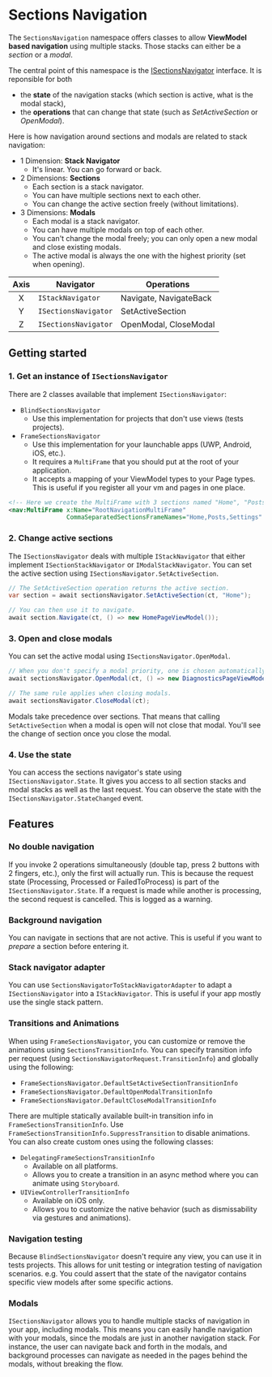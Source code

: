 ﻿# Sections Navigation

The `SectionsNavigation` namespace offers classes to allow **ViewModel based navigation** using multiple stacks.
Those stacks can either be a _section_ or a _modal_.

The central point of this namespace is the [ISectionsNavigator](ISectionsNavigator.cs) interface.
It is reponsible for both
- the **state** of the navigation stacks (which section is active, what is the modal stack),
- the **operations** that can change that state (such as _SetActiveSection_ or _OpenModal_).

Here is how navigation around sections and modals are related to stack navigation:
- 1 Dimension: **Stack Navigator**
  - It's linear. You can go forward or back.
- 2 Dimensions: **Sections**
  - Each section is a stack navigator.
  - You can have multiple sections next to each other.
  - You can change the active section freely (without limitations).
- 3 Dimensions: **Modals**
  - Each modal is a stack navigator.
  - You can have multiple modals on top of each other.
  - You can't change the modal freely; you can only open a new modal and close existing modals.
  - The active modal is always the one with the highest priority (set when opening).

Axis | Navigator            | Operations
:---:|----------------------|-----------
X    | `IStackNavigator`    | Navigate, NavigateBack
Y    | `ISectionsNavigator` | SetActiveSection
Z    | `ISectionsNavigator` | OpenModal, CloseModal

## Getting started

### 1. Get an instance of `ISectionsNavigator`
There are 2 classes available that implement `ISectionsNavigator`:
- `BlindSectionsNavigator`
  - Use this implementation for projects that don't use views (tests projects).
- `FrameSectionsNavigator`
  - Use this implementation for your launchable apps (UWP, Android, iOS, etc.).
  - It requires a `MultiFrame` that you should put at the root of your application.
  - It accepts a mapping of your ViewModel types to your Page types. This is useful if you register all your vm and pages in one place.

```xml
<!-- Here we create the MultiFrame with 3 sections named "Home", "Posts" and "Settings". -->
<nav:MultiFrame x:Name="RootNavigationMultiFrame"
                CommaSeparatedSectionsFrameNames="Home,Posts,Settings" />
```

### 2. Change active sections
The `ISectionsNavigator` deals with multiple `IStackNavigator` that either implement `ISectionStackNavigator` or `IModalStackNavigator`.
You can set the active section using `ISectionsNavigator.SetActiveSection`.

```csharp
// The SetActiveSection operation returns the active section.
var section = await sectionsNavigator.SetActiveSection(ct, "Home");

// You can then use it to navigate.
await section.Navigate(ct, () => new HomePageViewModel());
```

### 3. Open and close modals
You can set the active modal using `ISectionsNavigator.OpenModal`.

```csharp
// When you don't specify a modal priority, one is chosen automatically.
await sectionsNavigator.OpenModal(ct, () => new DiagnosticsPageViewModel());

// The same rule applies when closing modals.
await sectionsNavigator.CloseModal(ct);
```

Modals take precedence over sections.
That means that calling `SetActiveSection` when a modal is open will not close that modal.
You'll see the change of section once you close the modal.

### 4. Use the state
You can access the sections navigator's state using `ISectionsNavigator.State`.
It gives you access to all section stacks and modal stacks as well as the last request.
You can observe the state with the `ISectionsNavigator.StateChanged` event.

## Features

### No double navigation
If you invoke 2 operations simultaneously (double tap, press 2 buttons with 2 fingers, etc.), only the first will actually run.
This is because the request state (Processing, Processed or FailedToProcess) is part of the `ISectionsNavigator.State`.
If a request is made while another is processing, the second request is cancelled.
This is logged as a warning.

### Background navigation
You can navigate in sections that are not active.
This is useful if you want to _prepare_ a section before entering it.

### Stack navigator adapter
You can use `SectionsNavigatorToStackNavigatorAdapter` to adapt a `ISectionsNavigator` into a `IStackNavigator`.
This is useful if your app mostly use the single stack pattern.

### Transitions and Animations
When using `FrameSectionsNavigator`, you can customize or remove the animations using `SectionsTransitionInfo`.
You can specify transition info per request (using `SectionsNavigatorRequest.TransitionInfo`) and globally using the following:
- `FrameSectionsNavigator.DefaultSetActiveSectionTransitionInfo`
- `FrameSectionsNavigator.DefaultOpenModalTransitionInfo`
- `FrameSectionsNavigator.DefaultCloseModalTransitionInfo`

There are multiple statically available built-in transition info in `FrameSectionsTransitionInfo`.
Use `FrameSectionsTransitionInfo.SuppressTransition` to disable animations.
You can also create custom ones using the following classes:
- `DelegatingFrameSectionsTransitionInfo`
  - Available on all platforms.
  - Allows you to create a transition in an async method where you can animate using `Storyboard`.
- `UIViewControllerTransitionInfo`
  - Available on iOS only.
  - Allows you to customize the native behavior (such as dismissability via gestures and animations).

### Navigation testing
Because `BlindSectionsNavigator` doesn't require any view, you can use it in tests projects.
This allows for unit testing or integration testing of navigation scenarios.
e.g. You could assert that the state of the navigator contains specific view models after some specific actions.

### Modals
`ISectionsNavigator` allows you to handle multiple stacks of navigation in your app, including modals.
This means you can easily handle navigation with your modals, since the modals are just in another navigation stack.
For instance, the user can navigate back and forth in the modals, and background processes can navigate as needed in the pages behind the modals, without breaking the flow.